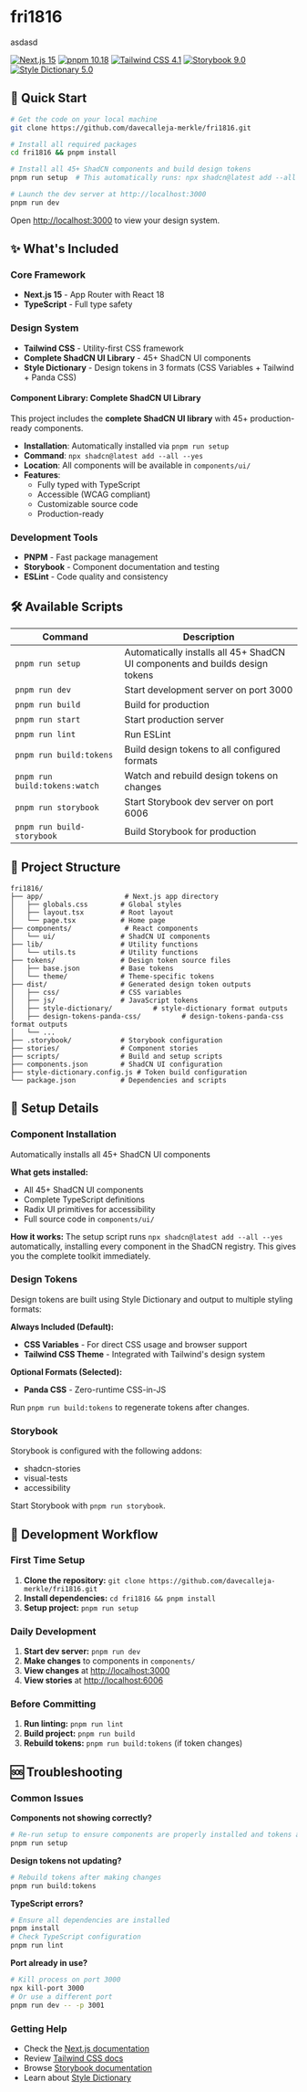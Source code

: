 # fri1816

asdasd

[![Next.js 15](https://img.shields.io/badge/Next.js%2015-black)](https://nextjs.org/)
[![pnpm 10.18](https://img.shields.io/badge/pnpm%2010.18-FF6C37)](https://pnpm.io/)
[![Tailwind CSS 4.1](https://img.shields.io/badge/Tailwind%20CSS%204.1-06B6D4)](https://tailwindcss.com/)
[![Storybook 9.0](https://img.shields.io/badge/Storybook%209.0-FF4785)](https://storybook.js.org/)
[![Style Dictionary 5.0](https://img.shields.io/badge/Style%20Dictionary%205.0-FF6B6B)](https://styledictionary.com/)

## 🚀 Quick Start

```bash
# Get the code on your local machine
git clone https://github.com/davecalleja-merkle/fri1816.git

# Install all required packages
cd fri1816 && pnpm install

# Install all 45+ ShadCN components and build design tokens
pnpm run setup  # This automatically runs: npx shadcn@latest add --all --yes && pnpm run build:tokens

# Launch the dev server at http://localhost:3000
pnpm run dev
```

Open [http://localhost:3000](http://localhost:3000) to view your design system.

## ✨ What's Included

### Core Framework
- **Next.js 15** - App Router with React 18
- **TypeScript** - Full type safety

### Design System
- **Tailwind CSS** - Utility-first CSS framework
- **Complete ShadCN UI Library** - 45+ ShadCN UI components
- **Style Dictionary** - Design tokens in 3 formats (CSS Variables + Tailwind + Panda CSS)


#### Component Library: Complete ShadCN UI Library


This project includes the **complete ShadCN UI library** with 45+ production-ready components.

- **Installation**: Automatically installed via `pnpm run setup`
- **Command**: `npx shadcn@latest add --all --yes`
- **Location**: All components will be available in `components/ui/`
- **Features**:
  - Fully typed with TypeScript
  - Accessible (WCAG compliant)
  - Customizable source code
  - Production-ready


### Development Tools
- **PNPM** - Fast package management
- **Storybook** - Component documentation and testing
- **ESLint** - Code quality and consistency

## 🛠️ Available Scripts

| Command | Description |
|---------|-------------|
| `pnpm run setup` | Automatically installs all 45+ ShadCN UI components and builds design tokens |
| `pnpm run dev` | Start development server on port 3000 |
| `pnpm run build` | Build for production |
| `pnpm run start` | Start production server |
| `pnpm run lint` | Run ESLint |
| `pnpm run build:tokens` | Build design tokens to all configured formats |
| `pnpm run build:tokens:watch` | Watch and rebuild design tokens on changes |
| `pnpm run storybook` | Start Storybook dev server on port 6006 |
| `pnpm run build-storybook` | Build Storybook for production |

## 📁 Project Structure

```
fri1816/
├── app/                    # Next.js app directory
│   ├── globals.css        # Global styles
│   ├── layout.tsx         # Root layout
│   └── page.tsx           # Home page
├── components/             # React components
│   └── ui/                # ShadCN UI components
├── lib/                   # Utility functions
│   └── utils.ts           # Utility functions
├── tokens/                # Design token source files
│   ├── base.json          # Base tokens
│   └── theme/             # Theme-specific tokens
├── dist/                  # Generated design token outputs
│   ├── css/               # CSS variables
│   ├── js/                # JavaScript tokens
│   ├── style-dictionary/          # style-dictionary format outputs
│   ├── design-tokens-panda-css/          # design-tokens-panda-css format outputs
│   └── ...
├── .storybook/            # Storybook configuration
├── stories/               # Component stories
├── scripts/               # Build and setup scripts
├── components.json        # ShadCN UI configuration
├── style-dictionary.config.js # Token build configuration
└── package.json           # Dependencies and scripts
```

## 🔧 Setup Details

### Component Installation

Automatically installs all 45+ ShadCN UI components


**What gets installed:**
- All 45+ ShadCN UI components
- Complete TypeScript definitions
- Radix UI primitives for accessibility
- Full source code in `components/ui/`

**How it works:**
The setup script runs `npx shadcn@latest add --all --yes` automatically, installing every component in the ShadCN registry. This gives you the complete toolkit immediately.



### Design Tokens

Design tokens are built using Style Dictionary and output to multiple styling formats:

**Always Included (Default):**
- **CSS Variables** - For direct CSS usage and browser support
- **Tailwind CSS Theme** - Integrated with Tailwind's design system


**Optional Formats (Selected):**
- **Panda CSS** - Zero-runtime CSS-in-JS


Run `pnpm run build:tokens` to regenerate tokens after changes.



### Storybook

Storybook is configured with the following addons:
- shadcn-stories
- visual-tests
- accessibility

Start Storybook with `pnpm run storybook`.


## 🔄 Development Workflow

### First Time Setup
1. **Clone the repository:** `git clone https://github.com/davecalleja-merkle/fri1816.git`
2. **Install dependencies:** `cd fri1816 && pnpm install`
3. **Setup project:** `pnpm run setup`

### Daily Development
1. **Start dev server:** `pnpm run dev`
2. **Make changes** to components in `components/`
3. **View changes** at [http://localhost:3000](http://localhost:3000)
4. **View stories** at [http://localhost:6006](http://localhost:6006)

### Before Committing
1. **Run linting:** `pnpm run lint`
2. **Build project:** `pnpm run build`
3. **Rebuild tokens:** `pnpm run build:tokens` (if token changes)

## 🆘 Troubleshooting

### Common Issues

**Components not showing correctly?**
```bash
# Re-run setup to ensure components are properly installed and tokens are built
pnpm run setup
```

**Design tokens not updating?**
```bash
# Rebuild tokens after making changes
pnpm run build:tokens
```

**TypeScript errors?**
```bash
# Ensure all dependencies are installed
pnpm install
# Check TypeScript configuration
pnpm run lint
```

**Port already in use?**
```bash
# Kill process on port 3000
npx kill-port 3000
# Or use a different port
pnpm run dev -- -p 3001
```

### Getting Help
- Check the [Next.js documentation](https://nextjs.org/docs)
- Review [Tailwind CSS docs](https://tailwindcss.com/docs)
- Browse [Storybook documentation](https://storybook.js.org/docs)
- Learn about [Style Dictionary](https://amzn.github.io/style-dictionary/)

